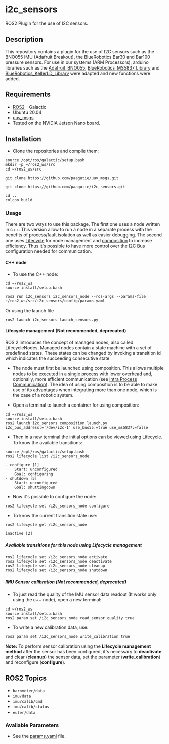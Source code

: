 # i2c_sensors 
ROS2 Plugin for the use of I2C sensors.
## Description
This repository contains a plugin for the use of I2C sensors such as the BNO055 IMU (Adafruit Breakout), the BlueRobotics Bar30 and Bar100 pressure sensors.
For use in our systems (ARM Processors), arduino libraries such as the [Adafruit_BNO055](https://github.com/adafruit/Adafruit_BNO055), [BlueRobotics_MS5837_Library](https://github.com/bluerobotics/BlueRobotics_MS5837_Library) and [BlueRobotics_KellerLD_Library](https://github.com/bluerobotics/BlueRobotics_KellerLD_Library/tree/master) were adapted and new functions were added.

## Requirements
- [ROS2](https://docs.ros.org/en/galactic/Installation.html) - Galactic
- Ubuntu 20.04
- [uuv_msgs](https://github.com/paagutie/uuv_msgs)
- Tested on the NVIDIA Jetson Nano board.

## Installation
- Clone the repositories and compile them:
```
source /opt/ros/galactic/setup.bash
mkdir -p ~/ros2_ws/src
cd ~/ros2_ws/src
```
```
git clone https://github.com/paagutie/uuv_msgs.git
```
```
git clone https://github.com/paagutie/i2c_sensors.git
```
```
cd ..
colcon build
```

### Usage
There are two ways to use this package. The first one uses a node written in c++. This version allow to run a node in a separate process with the benefits of process/fault isolation as well as easier debugging. The second one uses [Lifecycle](https://index.ros.org/p/lifecycle/github-ros2-demos/) for node management and [composition](https://docs.ros.org/en/foxy/Tutorials/Composition.html) to increase efficiency. Thus it's possible to have more control over the I2C Bus configuration needed for communication. 


#### C++ node 
- To use the C++ node: 
```
cd ~/ros2_ws
source install/setup.bash
```
```
ros2 run i2c_sensors i2c_sensors_node --ros-args --params-file ~/ros2_ws/src/i2c_sensors/config/params.yaml
```
Or using the launch file
```
ros2 launch i2c_sensors launch_sensors.py
```

#### Lifecycle management (Not recommended, deprecated)
ROS 2 introduces the concept of managed nodes, also called LifecycleNodes. Managed nodes contain a state machine with a set of predefined states. These states can be changed by invoking a transition id which indicates the succeeding consecutive state.

- The node must first be launched using composition. This allows multiple nodes to be executed in a single process with lower overhead and, optionally, more efficient communication (see [Intra Process Communication](https://docs.ros.org/en/foxy/Tutorials/Intra-Process-Communication.html)). The idea of using composition is to be able to make use of its advantages when integrating more than one node, which is the case of a robotic system.

- Open a terminal to launch a container for using composition:
```
cd ~/ros2_ws
source install/setup.bash
ros2 launch i2c_sensors composition.launch.py i2c_bus_address:='/dev/i2c-1' use_bno55:=true use_ms5837:=false
```
- Then in a new terminal the initial options can be viewed using Lifecycle. To know the available transitions:
```
source /opt/ros/galactic/setup.bash
ros2 lifecycle list /i2c_sensors_node

- configure [1]
	Start: unconfigured
	Goal: configuring
- shutdown [5]
	Start: unconfigured
	Goal: shuttingdown
```

- Now it's possible to configure the node:
```
ros2 lifecycle set /i2c_sensors_node configure
```
- To know the current transition state use:
```
ros2 lifecycle get /i2c_sensors_node

inactive [2]
```

##### Available transitions for this node using Lifecycle management
```
ros2 lifecycle set /i2c_sensors_node activate
ros2 lifecycle set /i2c_sensors_node deactivate
ros2 lifecycle set /i2c_sensors_node cleanup
ros2 lifecycle set /i2c_sensors_node shutdown
```

##### IMU Sensor calibration (Not recommended, deprecated)
- To just read the quality of the IMU sensor data readout (It works only using the c++ node), open a new terminal:

```
cd ~/ros2_ws
source install/setup.bash
ros2 param set /i2c_sensors_node read_sensor_quality true
```

- To write a new calibration data, use:

```
ros2 param set /i2c_sensors_node write_calibration true
```

**Note:** To perform sensor calibration using the **Lifecycle management method** after the sensor has been configured, it's necessary to **deactivate** and clear (**cleanup**) the sensor data, set the parameter (**write_calibration**) and reconfigure (**configure**).


## ROS2 Topics 
- `barometer/data`
- `imu/data`
- `imu/calib/cmd`
- `imu/calib/status`
- `euler/data`

### Available Parameters
- See the [params.yaml](config/params.yaml) file.
